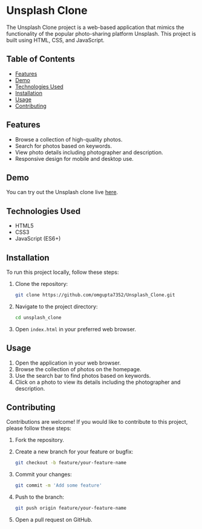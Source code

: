 # Unsplash Clone

The Unsplash Clone project is a web-based application that mimics the functionality of the popular photo-sharing platform Unsplash. This project is built using HTML, CSS, and JavaScript.

## Table of Contents

- [Features](#features)
- [Demo](#demo)
- [Technologies Used](#technologies-used)
- [Installation](#installation)
- [Usage](#usage)
- [Contributing](#contributing)


## Features

- Browse a collection of high-quality photos.
- Search for photos based on keywords.
- View photo details including photographer and description.
- Responsive design for mobile and desktop use.

## Demo

You can try out the Unsplash clone live [here](https://omgupta7352.github.io/Unsplash_Clone/).

## Technologies Used

- HTML5
- CSS3
- JavaScript (ES6+)

## Installation

To run this project locally, follow these steps:

1. Clone the repository:

    ```bash
    git clone https://github.com/omgupta7352/Unsplash_Clone.git
    ```

2. Navigate to the project directory:

    ```bash
    cd unsplash_clone
    ```

3. Open `index.html` in your preferred web browser.

## Usage

1. Open the application in your web browser.
2. Browse the collection of photos on the homepage.
3. Use the search bar to find photos based on keywords.
4. Click on a photo to view its details including the photographer and description.

## Contributing

Contributions are welcome! If you would like to contribute to this project, please follow these steps:

1. Fork the repository.
2. Create a new branch for your feature or bugfix:

    ```bash
    git checkout -b feature/your-feature-name
    ```

3. Commit your changes:

    ```bash
    git commit -m 'Add some feature'
    ```

4. Push to the branch:

    ```bash
    git push origin feature/your-feature-name
    ```

5. Open a pull request on GitHub.
